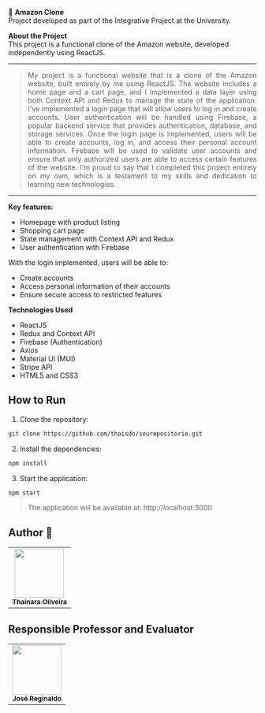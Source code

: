 🛒 **Amazon Clone**  
Project developed as part of the Integrative Project at the University.

**About the Project**  
This project is a functional clone of the Amazon website, developed independently using ReactJS.

---
<div align="justify">
    
> My project is a functional website that is a clone of the Amazon website, built entirely by me using ReactJS. The website includes a home page and a cart page, and I implemented a data layer using both Context API and Redux to manage the state of the application. I've implemented a login page that will allow users to log in and create accounts. User authentication will be handled using Firebase, a popular backend service that provides authentication, database, and storage services. Once the login page is implemented, users will be able to create accounts, log in, and access their personal account information. Firebase will be used to validate user accounts and ensure that only authorized users are able to access certain features of the website. I'm proud to say that I completed this project entirely on my own, which is a testament to my skills and dedication to learning new technologies.
</div>

---

**Key features:**
- Homepage with product listing
- Shopping cart page
- State management with Context API and Redux
- User authentication with Firebase

With the login implemented, users will be able to:
- Create accounts
- Access personal information of their accounts
- Ensure secure access to restricted features

**Technologies Used**
- ReactJS
- Redux and Context API
- Firebase (Authentication)
- Axios
- Material UI (MUI)
- Stripe API
- HTML5 and CSS3

## How to Run

1. Clone the repository:
```bash
git clone https://github.com/thaisdo/seurepositorio.git
```

2. Install the dependencies:
```bash
npm install
```

3. Start the application:
```bash
npm start
```

> The application will be available at: http://localhost:3000

## <a name="Author"></a>Author :construction_worker:
<table>
    <tr>
        <td align="center">
            <a href="https://github.com/thaisdo">
                <img src="https://avatars.githubusercontent.com/u/98191942?v=4" width="100px;" alt="" /><br />
                <sub><b>Thainara Oliveira</b></sub>
            </a><br />
        </td>
</table>

## Responsible Professor and Evaluator
<table>
    <tr>
        <td align="center">
            <a href="https://github.com/profjosereginaldo">
                <img src="https://avatars.githubusercontent.com/u/86785375?v=4" width="100px;" alt="" /><br />
                <sub><b>José Reginaldo</b></sub>
            </a><br />
            <a href="https://github.com/profjosereginaldo" title="Professor"></a>
        </td>
    </tr>
</table>
